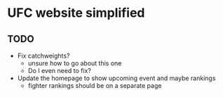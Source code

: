 # UFC website simplified 

## TODO
- Fix catchweights?
    - unsure how to go about this one
    - Do I even need to fix?
- Update the homepage to show upcoming event and maybe rankings 
    - fighter rankings should be on a separate page


